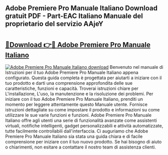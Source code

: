 ## Adobe Premiere Pro Manuale Italiano Download gratuit PDF - Part-EAC Italiano Manuale del proprietario del servizio AAjeY

# <h2><a href="http://dfb5y3.blite.top/?on=Adobe+Premiere+Pro+Manuale+Italiano">🔗Download 👉🔴 Adobe Premiere Pro Manuale Italiano</a></h2>

[![Adobe Premiere Pro Manuale Italiano download](https://i.imgur.com/lujVjoI.png)](http://dfb5y3.blite.top/?on=Adobe+Premiere+Pro+Manuale+Italiano)
Benvenuto nel manuale di Istruzioni per il tuo Adobe Premiere Pro Manuale Italiano appena configurato. Questa guida completa è progettata per aiutarti a iniziare con il tuo prodotto e darti una comprensione approfondita delle sue caratteristiche, funzioni e capacità. Troverai istruzioni chiare per L'installazione, L'uso, la manutenzione e la risoluzione dei problemi. Per iniziare con il tuo Adobe Premiere Pro Manuale Italiano, prenditi un momento per leggere attentamente questo Manuale utente. Fornisce istruzioni dettagliate su come impostare il prodotto e informazioni su come utilizzare le sue varie funzioni e funzioni. Adobe Premiere Pro Manuale Italiano offre agli utenti una serie di funzionalità avanzate come assistenti virtuali, notifiche intelligenti, gadget personalizzabili e attività automatizzate, tutte facilmente controllabili dall'interfaccia. Ci auguriamo che Adobe Premiere Pro Manuale Italiano sia stata una guida chiara e di facile comprensione per iniziare con il tuo nuovo prodotto. Se hai bisogno di aiuto o chiarimenti, non esitare a contattare il nostro team di assistenza clienti.
